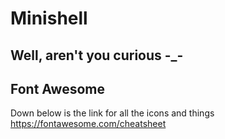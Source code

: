 # Minishell
## Well, aren't you curious -_-  
  
    
    
## Font Awesome  
Down below is the link for all the icons and things  
https://fontawesome.com/cheatsheet
